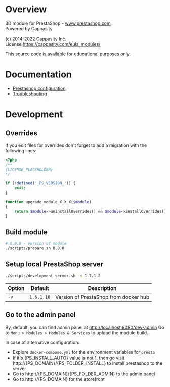 # Overview
3D module for PrestaShop - www.prestashop.com   
Powered by Cappasity 

(c) 2014-2022 Cappasity Inc.  
License https://cappasity.com/eula_modules/

This source code is available for educational purposes only.

# Documentation

- [Prestashop configuration](docs/prestashop-config.md)
- [Troubleshooting](docs/troubleshooting.md)

# Development

## Overrides

If you edit files for overrides don't forget to add a migration with the following lines:

```php
<?php
/**
{LICENSE_PLACEHOLDER}
*/

if (!defined('_PS_VERSION_')) {
    exit;
}

function upgrade_module_X_X_X($module)
{
    return $module->uninstallOverrides() && $module->installOverrides();
}
```

## Build module

```sh
# 0.0.0 - version of module
./scripts/prepare.sh 0.0.0
```

## Setup local PrestaShop server

```sh
./scripts/development-server.sh -v 1.7.1.2
```

| Option | Default    | Description                           |
| ------ | ---------- | ------------------------------------- |
| `-v`   | `1.6.1.18` | Version of PrestaShop from docker hub |

## Go to the admin panel
By, default, you can find admin panel at [http://localhost:8080/dev-admin](http://localhost:8080/dev-admin)
Go to `Menu > Modules > Modules & Services` to upload the module build.

In case of alternative configuration:
* Explore `docker-compose.yml` for the environment variables for `presta`
* If it's {PS_INSTALL_AUTO} value is not 1, then go visit http://{PS_DOMAIN}/{PS_FOLDER_INSTALL} to install prestashop to the server 
* Go to http://{PS_DOMAIN}/{PS_FOLDER_ADMIN} to the admin panel
* Go to http://{PS_DOMAIN} for the storefront

